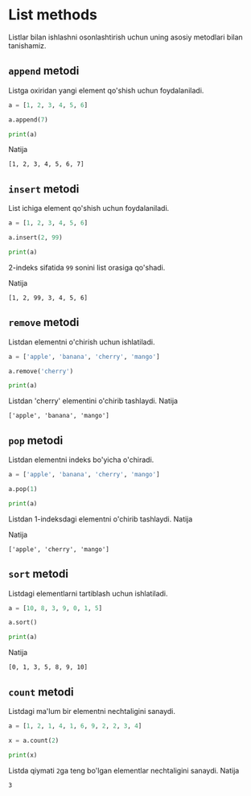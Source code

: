 # List methods

Listlar bilan ishlashni osonlashtirish uchun uning asosiy metodlari bilan
tanishamiz.

## `append` metodi

Listga oxiridan yangi element qo'shish uchun foydalaniladi.

```python {3}
a = [1, 2, 3, 4, 5, 6]

a.append(7)

print(a)
```

Natija

```text
[1, 2, 3, 4, 5, 6, 7]
```

## `insert` metodi

List ichiga element qo'shish uchun foydalaniladi.

```python {3}
a = [1, 2, 3, 4, 5, 6]

a.insert(2, 99)

print(a)
```

2-indeks sifatida `99` sonini list orasiga qo'shadi.

Natija

```text
[1, 2, 99, 3, 4, 5, 6]
```

## `remove` metodi

Listdan elementni o'chirish uchun ishlatiladi.

```python {3}
a = ['apple', 'banana', 'cherry', 'mango']

a.remove('cherry')

print(a)
```

Listdan 'cherry' elementini o'chirib tashlaydi. Natija

```text
['apple', 'banana', 'mango']
```

## `pop` metodi

Listdan elementni indeks bo'yicha o'chiradi.

```python {3}
a = ['apple', 'banana', 'cherry', 'mango']

a.pop(1)

print(a)
```

Listdan 1-indeksdagi elementni o'chirib tashlaydi. Natija

Natija

```text
['apple', 'cherry', 'mango']
```

## `sort` metodi

Listdagi elementlarni tartiblash uchun ishlatiladi.

```python {3}
a = [10, 8, 3, 9, 0, 1, 5]

a.sort()

print(a)
```

Natija

```text
[0, 1, 3, 5, 8, 9, 10]
```

## `count` metodi

Listdagi ma'lum bir elementni nechtaligini sanaydi.

```python {3}
a = [1, 2, 1, 4, 1, 6, 9, 2, 2, 3, 4]

x = a.count(2)

print(x)
```

Listda qiymati `2`ga teng bo'lgan elementlar nechtaligini sanaydi. Natija

```text
3
```
